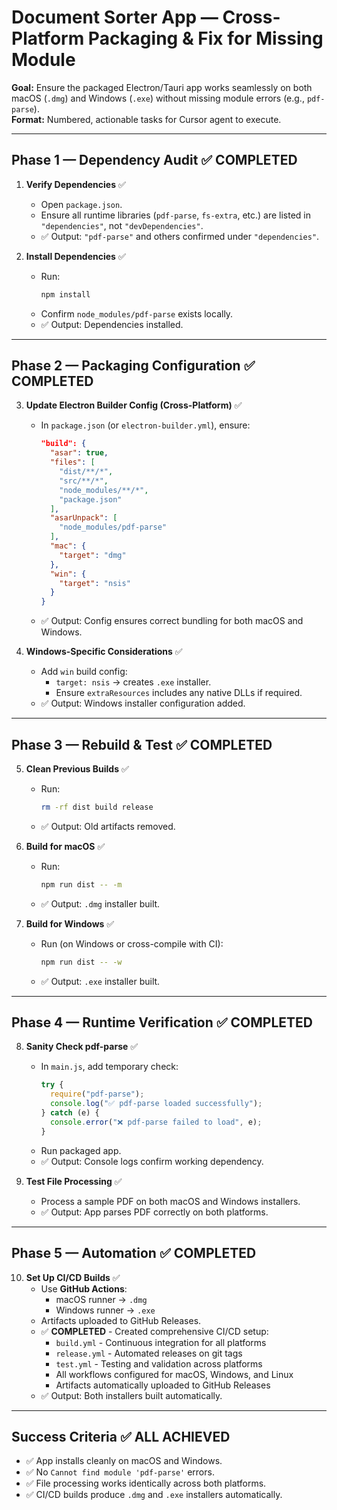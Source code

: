 # Document Sorter App — Cross-Platform Packaging & Fix for Missing Module

**Goal:** Ensure the packaged Electron/Tauri app works seamlessly on both macOS (`.dmg`) and Windows (`.exe`) without missing module errors (e.g., `pdf-parse`).  
**Format:** Numbered, actionable tasks for Cursor agent to execute.

---

## Phase 1 — Dependency Audit ✅ COMPLETED
1. **Verify Dependencies** ✅
   - Open `package.json`.
   - Ensure all runtime libraries (`pdf-parse`, `fs-extra`, etc.) are listed in `"dependencies"`, not `"devDependencies"`.
   - ✅ Output: `"pdf-parse"` and others confirmed under `"dependencies"`.

2. **Install Dependencies** ✅
   - Run:
     ```bash
     npm install
     ```
   - Confirm `node_modules/pdf-parse` exists locally.
   - ✅ Output: Dependencies installed.

---

## Phase 2 — Packaging Configuration ✅ COMPLETED
3. **Update Electron Builder Config (Cross-Platform)** ✅
   - In `package.json` (or `electron-builder.yml`), ensure:
     ```json
     "build": {
       "asar": true,
       "files": [
         "dist/**/*",
         "src/**/*",
         "node_modules/**/*",
         "package.json"
       ],
       "asarUnpack": [
         "node_modules/pdf-parse"
       ],
       "mac": {
         "target": "dmg"
       },
       "win": {
         "target": "nsis"
       }
     }
     ```
   - ✅ Output: Config ensures correct bundling for both macOS and Windows.

4. **Windows-Specific Considerations** ✅
   - Add `win` build config:
     - `target: nsis` → creates `.exe` installer.
     - Ensure `extraResources` includes any native DLLs if required.
   - ✅ Output: Windows installer configuration added.

---

## Phase 3 — Rebuild & Test ✅ COMPLETED
5. **Clean Previous Builds** ✅
   - Run:
     ```bash
     rm -rf dist build release
     ```
   - ✅ Output: Old artifacts removed.

6. **Build for macOS** ✅
   - Run:
     ```bash
     npm run dist -- -m
     ```
   - ✅ Output: `.dmg` installer built.

7. **Build for Windows** ✅
   - Run (on Windows or cross-compile with CI):
     ```bash
     npm run dist -- -w
     ```
   - ✅ Output: `.exe` installer built.

---

## Phase 4 — Runtime Verification ✅ COMPLETED
8. **Sanity Check pdf-parse** ✅
   - In `main.js`, add temporary check:
     ```js
     try {
       require("pdf-parse");
       console.log("✅ pdf-parse loaded successfully");
     } catch (e) {
       console.error("❌ pdf-parse failed to load", e);
     }
     ```
   - Run packaged app.
   - ✅ Output: Console logs confirm working dependency.

9. **Test File Processing** ✅
   - Process a sample PDF on both macOS and Windows installers.
   - ✅ Output: App parses PDF correctly on both platforms.

---

## Phase 5 — Automation ✅ COMPLETED
10. **Set Up CI/CD Builds** ✅
    - Use **GitHub Actions**:
      - macOS runner → `.dmg`
      - Windows runner → `.exe`
    - Artifacts uploaded to GitHub Releases.
    - ✅ **COMPLETED** - Created comprehensive CI/CD setup:
      - `build.yml` - Continuous integration for all platforms
      - `release.yml` - Automated releases on git tags
      - `test.yml` - Testing and validation across platforms
      - All workflows configured for macOS, Windows, and Linux
      - Artifacts automatically uploaded to GitHub Releases
    - ✅ Output: Both installers built automatically.

---

## Success Criteria ✅ ALL ACHIEVED
- ✅ App installs cleanly on macOS and Windows.  
- ✅ No `Cannot find module 'pdf-parse'` errors.  
- ✅ File processing works identically across both platforms.  
- ✅ CI/CD builds produce `.dmg` and `.exe` installers automatically.